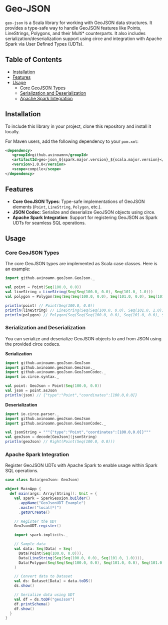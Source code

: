 # Geo-JSON
`geo-json` is a Scala library for working with GeoJSON data structures. It provides a type-safe way to handle
GeoJSON features like Points, LineStrings, Polygons, and their Multi* counterparts. It also includes
serialization/deserialization support using circe and integration with Apache Spark via User Defined Types (UDTs).


## Table of Contents
- [Installation](#installation)
- [Features](#features)
- [Usage](#usage)
    - [Core GeoJSON Types](#core-geojson-types)
    - [Serialization and Deserialization](#serialization-and-deserialization)
    - [Apache Spark Integration](#apache-spark-integration)


## Installation
To include this library in your project, clone this repository and install it locally.

For Maven users, add the following dependency to your `pom.xml`:

```xml
<dependency>
   <groupId>github.avinoamn</groupId>
   <artifactId>geo-json_${spark.major.version}_${scala.major.version}</artifactId>
   <version>1.0.0</version>
   <scope>compile</scope>
</dependency>
```


## Features
- **Core GeoJSON Types**: Type-safe implementations of GeoJSON elements (`Point`, `LineString`, `Polygon`, etc.).
- **JSON Codec**: Serialize and deserialize GeoJSON objects using circe.
- **Apache Spark Integration**: Support for registering GeoJSON as Spark UDTs for seamless SQL operations.


## Usage

### Core GeoJSON Types
The core GeoJSON types are implemented as Scala case classes. Here is an example:

```scala
import github.avinoamn.geoJson.GeoJson._

val point = Point(Seq(100.0, 0.0))
val lineString = LineString(Seq(Seq(100.0, 0.0), Seq(101.0, 1.0)))
val polygon = Polygon(Seq(Seq(Seq(100.0, 0.0), Seq(101.0, 0.0), Seq(101.0, 1.0), Seq(100.0, 0.0))))

println(point) // Point(Seq(100.0, 0.0))
println(lineString) // LineString(Seq(Seq(100.0, 0.0), Seq(101.0, 1.0)))
println(polygon) // Polygon(Seq(Seq(Seq(100.0, 0.0), Seq(101.0, 0.0), Seq(101.0, 1.0), Seq(100.0, 0.0))))
```


### Serialization and Deserialization
You can serialize and deserialize GeoJSON objects to and from JSON using the provided circe codecs.

**Serialization**
```scala
import github.avinoamn.geoJson.GeoJson
import github.avinoamn.geoJson.GeoJson._
import github.avinoamn.geoJson.GeoJsonCodec._
import io.circe.syntax._

val point: GeoJson = Point(Seq(100.0, 0.0))
val json = point.asJson
println(json) // {"type":"Point","coordinates":[100.0,0.0]}
```

**Deserialization**
```scala
import io.circe.parser._
import github.avinoamn.geoJson.GeoJson
import github.avinoamn.geoJson.GeoJsonCodec._

val jsonString = """{"type":"Point","coordinates":[100.0,0.0]}"""
val geoJson = decode[GeoJson](jsonString)
println(geoJson) // Right(Point(Seq(100.0, 0.0)))
```

### Apache Spark Integration

Register GeoJSON UDTs with Apache Spark to enable usage within Spark SQL operations.

```scala
case class Data(geoJson: GeoJson)

object MainApp {
  def main(args: Array[String]): Unit = {
    val spark = SparkSession.builder()
      .appName("GeoJsonUDT Example")
      .master("local[*]")
      .getOrCreate()

    // Register the UDT
    GeoJsonUDT.register()

    import spark.implicits._

    // Sample data
    val data: Seq[Data] = Seq(
      Data(Point(Seq(100.0, 0.0))),
      Data(LineString(Seq(Seq(100.0, 0.0), Seq(101.0, 1.0)))),
      Data(Polygon(Seq(Seq(Seq(100.0, 0.0), Seq(101.0, 0.0), Seq(101.0, 1.0), Seq(100.0, 0.0)))))
    )

    // Convert data to Dataset
    val ds: Dataset[Data] = data.toDS()
    ds.show()

    // Serialize data using UDT
    val df = ds.toDF("geoJson")
    df.printSchema()
    df.show()
  }
}
```
